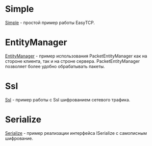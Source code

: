 # Simple
[Simple](https://github.com/Camyil-89/EasyTCP/tree/master/TestClient/Examples/Simple) - простой пример работы EasyTCP.
# EntityManager
[EntityManager](https://github.com/Camyil-89/EasyTCP/tree/master/TestClient/Examples/EntityManager) - пример использования PacketEntityManager как на стороне клиента, так и на строне сервера. PacketEntityManager позволяет более удобно обрабатывать пакеты.
# Ssl
[Ssl](https://github.com/Camyil-89/EasyTCP/tree/master/TestClient/Examples/Ssl) - пример работы с Ssl шифрованием сетевого трафика.
# Serialize
[Serialize](https://github.com/Camyil-89/EasyTCP/tree/master/TestClient/Examples/Serialize) - пример реализации интерфейса ISerialize с самописным шифрование.
